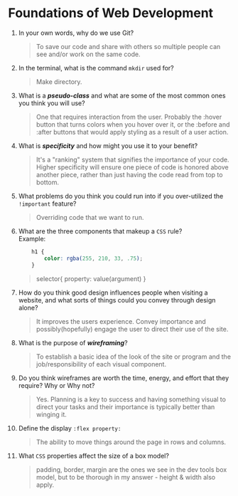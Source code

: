 # Foundations of Web Development
01. In your own words, why do we use Git?
    > To save our code and share with others so multiple people can see and/or work on the same code.

02. In the terminal, what is the command `mkdir` used for?
    > Make directory.

03. What is a ***pseudo-class*** and what are some of the most common ones you think you will use?
    > One that requires interaction from the user. Probably the :hover button that turns colors when you hover over it, or the :before and :after buttons that would apply styling as a result of a user action.

04. What is ***specificity*** and how might you use it to your benefit?
    > It's a "ranking" system that signifies the importance of your code. Higher specificity will ensure one piece of code is honored above another piece, rather than just having the code read from top to bottom.

05. What problems do you think you could run into if you over-utilized the `!important` feature?
    > Overriding code that we want to run.

06. What are the three components that makeup a `CSS` rule? <br> Example:

    ```css
        h1 {
            color: rgba(255, 210, 33, .75);
        }
    ```

    > selector{
        property: value(argument)
    }

07. How do you think good design influences people when visiting a website, and what sorts of things could you convey through design alone?
    > It improves the users experience. Convey importance and possibly(hopefully) engage the user to direct their use of the site.

08. What is the purpose of ***wireframing***?
    > To establish a basic idea of the look of the site or program and the job/responsibility of each visual component.

09. Do you think wireframes are worth the time, energy, and effort that they require? Why or Why not?
    > Yes. Planning is a key to success and having something visual to direct your tasks and their importance is typically better than winging it.

10. Define the display `:flex property:`
    > The ability to move things around the page in rows and columns.

11. What `CSS` properties affect the size of a box model?
    > padding, border, margin are the ones we see in the dev tools box model, but to be thorough in my answer - height & width also apply.
